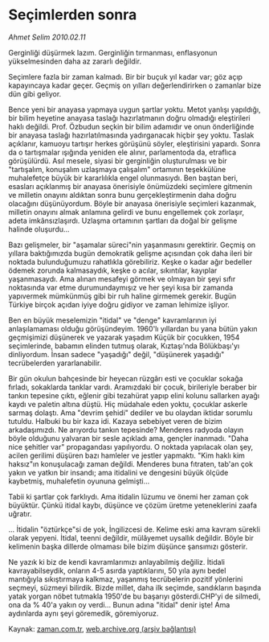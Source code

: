 # Seçimlerden sonra

*Ahmet Selim 2010.02.11*

<tr><td class="metin" colspan="2" style="padding-top: 20px; padding-left: 5px; ">Gerginliği düşürmek lazım. Gerginliğin tırmanması, enflasyonun yükselmesinden daha az zararlı değildir.</td></tr><tr><td class="metin" colspan="2" style="padding-top: 20px; padding-left: 5px; "><p>Seçimlere fazla bir zaman kalmadı. Bir bir buçuk yıl kadar var; göz açıp kapayıncaya kadar geçer. Geçmiş on yılları değerlendirirken o zamanlar bize dün gibi geliyor.
<p>Bence yeni bir anayasa yapmaya uygun şartlar yoktu. Metot yanlışı yapıldığı, bir bilim heyetine anayasa taslağı hazırlatmanın doğru olmadığı eleştirileri haklı değildi. Prof. Özbudun seçkin bir bilim adamıdır ve onun önderliğinde bir anayasa taslağı hazırlatılmasında yadırganacak hiçbir şey yoktu. Taslak açıklanır, kamuoyu tartışır herkes görüşünü söyler, eleştirisini yapardı. Sonra da o tartışmalar ışığında yeniden ele alınır, parlamentoda da, etraflıca görüşülürdü. Asıl mesele, siyasi bir gerginliğin oluşturulması ve bir "tartışalım, konuşalım uzlaşmaya çalışalım" ortamının teşekkülüne muhalefetçe büyük bir kararlılıkla engel olunmasıydı. Ben baştan beri, esasları açıklanmış bir anayasa önerisiyle önümüzdeki seçimlere gitmenin ve milletin onayını aldıktan sonra bunu gerçekleştirmenin daha doğru olacağını düşünüyordum. Böyle bir anayasa önerisiyle seçimleri kazanmak, milletin onayını almak anlamına gelirdi ve bunu engellemek çok zorlaşır, adeta imkânsızlaşırdı. Uzlaşma ortamının şartları da doğal bir gelişme halinde oluşurdu...
<p>Bazı gelişmeler, bir "aşamalar süreci"nin yaşanmasını gerektirir. Geçmiş on yıllara baktığımızda bugün demokratik gelişme açısından çok daha ileri bir noktada bulunduğumuzu rahatlıkla görebiliriz. Keşke o kadar ağır bedeller ödemek zorunda kalmasaydık, keşke o acılar, sıkıntılar, kayıplar yaşanmasaydı. Ama alınan mesafeyi görmek ve olmayan bir şeyi sıfır noktasında var etme durumundaymışız ve her şeyi kısa bir zamanda yapıvermek mümkünmüş gibi bir ruh haline girmemek gerekir. Bugün Türkiye birçok açıdan iyiye doğru gidiyor ve zaman lehimize işliyor.
<p>Ben en büyük meselemizin "itidal" ve "denge" kavramlarının iyi anlaşılamaması olduğu görüşündeyim. 1960'lı yıllardan bu yana bütün yakın geçmişimizi düşünerek ve yazarak yaşadım Küçük bir çocukken, 1954 seçimlerinde, babamın elinden tutmuş olarak, Kıztaşı'nda Bölükbaşı'yı dinliyordum. İnsan sadece "yaşadığı" değil, "düşünerek yaşadığı" tecrübelerden yararlanabilir.
<p>Bir gün okulun bahçesinde bir heyecan rüzgârı esti ve çocuklar sokağa fırladı, sokaklarda tanklar vardı. Aramızdaki bir çocuk, birileriyle beraber bir tankın tepesine çıktı, eğlenir gibi tezahürat yapıp elini kolunu sallarken ayağı kaydı ve paletin altına düştü. Hiç müdahale eden yoktu, çocuklar askerle sarmaş dolaştı. Ama "devrim şehidi" dediler ve bu olaydan iktidar sorumlu tutuldu. Halbuki bu bir kaza idi. Kazaya sebebiyet veren de bizim arkadaşımızdı. Ne arıyordu tankın tepesinde? Menderes radyoda olayın böyle olduğunu yalvaran bir sesle açıkladı ama, gençler inanmadı. "Daha nice şehitler var" propagandası yapılıyordu. O noktada yapılacak olan şey, acilen gerilimi düşüren bazı hamleler ve jestler yapmaktı. "Kim haklı kim haksız"ın konuşulacağı zaman değildi. Menderes buna fıtraten, tab'an çok yakın ve yatkın bir insandı; ama itidalini ve dengesini büyük ölçüde kaybetmiş, muhalefetin oyununa gelmişti...
<p>Tabii ki şartlar çok farklıydı. Ama itidalin lüzumu ve önemi her zaman çok büyüktür. Çünkü itidal kaybı, düşünce ve çözüm üretme yeteneklerini zaafa uğratır.
<p>... İtidalin "öztürkçe"si de yok, İngilizcesi de. Kelime eski ama kavram sürekli olarak yepyeni. İtidal, teenni değildir, mülâyemet uysallık değildir. Böyle bir kelimenin başka dillerde olmaması bile bizim düşünce şansımızı gösterir.
<p>Ne yazık ki biz de kendi kavramlarımızı anlayabilmiş değiliz. İtidali kavrayabilseydik, onların 4-5 asırda yaptıklarını, 50 yıla aynı bedel mantığıyla sıkıştırmaya kalkmaz, yaşanmış tecrübelerin pozitif yönlerini seçmeyi, süzmeyi bilirdik. Bizde millet, daha ilk seçimde, sandıkların başında yatak yorgan nöbet tutmakla 1950'de bu başarıyı gösterdi.CHP'yi de silmedi, ona da % 40'a yakın oy verdi... Bunun adına "itidal" denir işte! Ama aydınlarda aynı şeyi göremedik, göremiyoruz. <br/></p></p></p></p></p></p></p></p></td></tr>

Kaynak: [zaman.com.tr](http://zaman.com.tr/yazar.do?yazino=950290), [web.archive.org (arşiv bağlantısı)](http://web.archive.org/web/20100219160759/http://www.zaman.com.tr:80/yazar.do?yazino=950290)
